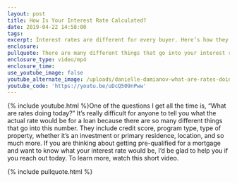 ```yaml
---
layout: post
title: How Is Your Interest Rate Calculated?
date: 2019-04-22 14:58:00
tags:
excerpt: Interest rates are different for every buyer. Here’s how they are determined.
enclosure:
pullquote: There are many different things that go into your interest rate.
enclosure_type: video/mp4
enclosure_time:
use_youtube_image: false
youtube_alternate_image: /uploads/danielle-damianov-what-are-rates-doing-today-youtube.jpg
youtube_code: 'https://youtu.be/uDcQ509nPww'
---
```


{% include youtube.html %}One of the questions I get all the time is, “What are rates doing today?” It’s really difficult for anyone to tell you what the actual rate would be for a loan because there are so many different things that go into this number. They include credit score, program type, type of property, whether it’s an investment or primary residence, location, and so much more. If you are thinking about getting pre-qualified for a mortgage and want to know what your interest rate would be, I’d be glad to help you if you reach out today. To learn more, watch this short video.

{% include pullquote.html %}